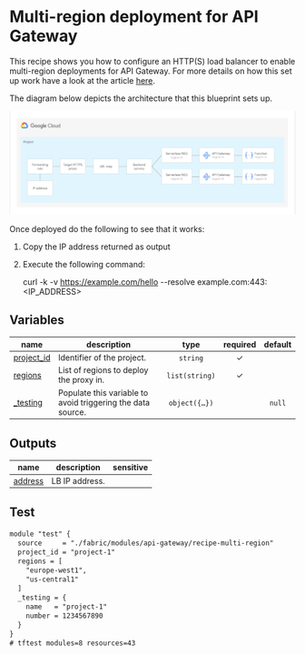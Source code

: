 # Multi-region deployment for API Gateway

This recipe shows you how to configure an HTTP(S) load balancer to enable multi-region deployments for API Gateway. For more details on how this set up work have a look at the article [here](https://cloud.google.com/api-gateway/docs/multi-region-deployment).

The diagram below depicts the architecture that this blueprint sets up.

![Architecture diagram](diagram.png)

Once deployed do the following to see that it works:

1. Copy the IP address returned as output

2. Execute the following command:

    curl -k -v <https://example.com/hello> --resolve example.com:443:<IP_ADDRESS>
<!-- BEGIN TFDOC -->
## Variables

| name | description | type | required | default |
|---|---|:---:|:---:|:---:|
| [project_id](variables.tf#L27) | Identifier of the project. | <code>string</code> | ✓ |  |
| [regions](variables.tf#L32) | List of regions to deploy the proxy in. | <code>list&#40;string&#41;</code> | ✓ |  |
| [_testing](variables.tf#L17) | Populate this variable to avoid triggering the data source. | <code title="object&#40;&#123;&#10;  name             &#61; string&#10;  number           &#61; number&#10;  services_enabled &#61; optional&#40;list&#40;string&#41;, &#91;&#93;&#41;&#10;&#125;&#41;">object&#40;&#123;&#8230;&#125;&#41;</code> |  | <code>null</code> |

## Outputs

| name | description | sensitive |
|---|---|:---:|
| [address](outputs.tf#L17) | LB IP address. |  |
<!-- END TFDOC -->
## Test

```hcl
module "test" {
  source     = "./fabric/modules/api-gateway/recipe-multi-region"
  project_id = "project-1"
  regions = [
    "europe-west1",
    "us-central1"
  ]
  _testing = {
    name   = "project-1"
    number = 1234567890
  }
}
# tftest modules=8 resources=43
```
